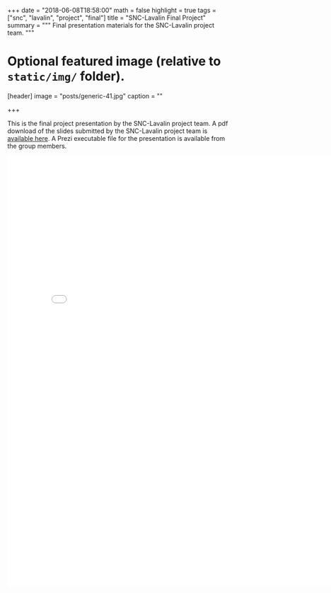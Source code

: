 +++
date = "2018-06-08T18:58:00"
math = false
highlight = true
tags = ["snc", "lavalin", "project", "final"]
title = "SNC-Lavalin Final Project"
summary = """
Final presentation materials for the SNC-Lavalin project team. 
"""


# Optional featured image (relative to `static/img/` folder).
[header]
image = "posts/generic-41.jpg"
caption = ""

+++


This is the final project presentation by the SNC-Lavalin project team. A pdf
download of the slides submitted by the SNC-Lavalin project team is [available
here](../../finalpres/snc-slides.pdf). A Prezi executable file for the
presentation is available from the group members.

<embed src="../../finalpres/snc-slides.pdf" width="800px" height="975px" />

